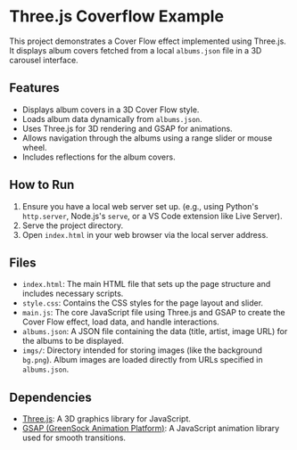# Three.js Coverflow Example

This project demonstrates a Cover Flow effect implemented using Three.js. It displays album covers fetched from a local `albums.json` file in a 3D carousel interface.

## Features

- Displays album covers in a 3D Cover Flow style.
- Loads album data dynamically from `albums.json`.
- Uses Three.js for 3D rendering and GSAP for animations.
- Allows navigation through the albums using a range slider or mouse wheel.
- Includes reflections for the album covers.

## How to Run

1.  Ensure you have a local web server set up. (e.g., using Python's `http.server`, Node.js's `serve`, or a VS Code extension like Live Server).
2.  Serve the project directory.
3.  Open `index.html` in your web browser via the local server address.

## Files

- `index.html`: The main HTML file that sets up the page structure and includes necessary scripts.
- `style.css`: Contains the CSS styles for the page layout and slider.
- `main.js`: The core JavaScript file using Three.js and GSAP to create the Cover Flow effect, load data, and handle interactions.
- `albums.json`: A JSON file containing the data (title, artist, image URL) for the albums to be displayed.
- `imgs/`: Directory intended for storing images (like the background `bg.png`). Album images are loaded directly from URLs specified in `albums.json`.

## Dependencies

- [Three.js](https://threejs.org/): A 3D graphics library for JavaScript.
- [GSAP (GreenSock Animation Platform)](https://greensock.com/gsap/): A JavaScript animation library used for smooth transitions.
